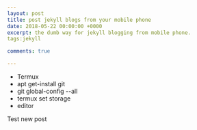 ```yaml
---
layout: post
title: post jekyll blogs from your mobile phone
date: 2018-05-22 00:00:00 +0000
excerpt: the dumb way for jekyll blogging from mobile phone.
tags:jekyll

comments: true

---
```

* Termux
* apt get-install git
* git global-config --all
* termux set storage
* editor

Test new post